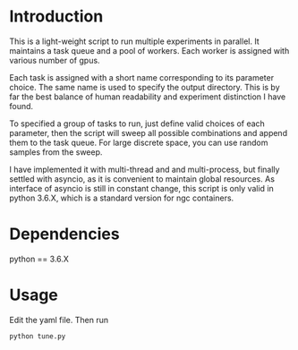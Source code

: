 # Introduction

This is a light-weight script to run multiple experiments in parallel. 
It maintains a task queue and a pool of workers. Each worker is assigned with various number of gpus.

Each task is assigned with a short name corresponding to its parameter choice. The same name is used
to specify the output directory. This is by far the best balance of human readability and experiment distinction I have found.

To specified a group of tasks to run, just define valid choices of each parameter, then the script will sweep 
all possible combinations and append them to the task queue. For large discrete space, you can use random samples from the sweep.
 
I have implemented it with multi-thread and and multi-process, but finally settled with asyncio, 
as it is convenient to maintain global resources. As interface of asyncio is still in constant change, this script is only
valid in python 3.6.X, which is a standard version for ngc containers. 

# Dependencies
python == 3.6.X

# Usage
Edit the yaml file. Then run
```
python tune.py
```   
